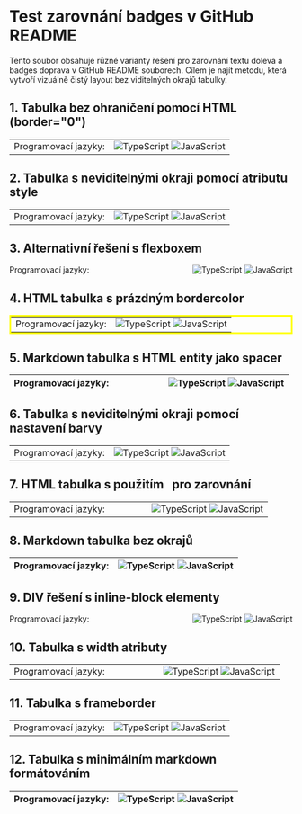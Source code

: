 # Test zarovnání badges v GitHub README

Tento soubor obsahuje různé varianty řešení pro zarovnání textu doleva a badges doprava v GitHub README souborech. Cílem je najít metodu, která vytvoří vizuálně čistý layout bez viditelných okrajů tabulky.

## 1. Tabulka bez ohraničení pomocí HTML (border="0")

<table border="0" cellspacing="0" cellpadding="0">
  <tr>
    <td align="left" valign="middle">Programovací jazyky:</td>
    <td align="right" valign="middle">
      <img src="https://img.shields.io/badge/typescript-%23007ACC.svg" alt="TypeScript" />
      <img src="https://img.shields.io/badge/javascript-%23323330.svg" alt="JavaScript" />
    </td>
  </tr>
</table>

## 2. Tabulka s neviditelnými okraji pomocí atributu style

<table style="border: none;">
  <tr>
    <td style="border: none;" align="left" valign="middle">Programovací jazyky:</td>
    <td style="border: none;" align="right" valign="middle">
      <img src="https://img.shields.io/badge/typescript-%23007ACC.svg" alt="TypeScript" />
      <img src="https://img.shields.io/badge/javascript-%23323330.svg" alt="JavaScript" />
    </td>
  </tr>
</table>

## 3. Alternativní řešení s flexboxem

<div style="display: flex; justify-content: space-between; align-items: center;">
  <span>Programovací jazyky:</span>
  <span>
    <img src="https://img.shields.io/badge/typescript-%23007ACC.svg" alt="TypeScript" />
    <img src="https://img.shields.io/badge/javascript-%23323330.svg" alt="JavaScript" />
  </span>
</div>

## 4. HTML tabulka s prázdným bordercolor

<table bordercolor="#FFFFFF00">
  <tr>
    <td>Programovací jazyky:</td>
    <td align="right">
      <img src="https://img.shields.io/badge/typescript-%23007ACC.svg" alt="TypeScript" />
      <img src="https://img.shields.io/badge/javascript-%23323330.svg" alt="JavaScript" />
    </td>
  </tr>
</table>

## 5. Markdown tabulka s HTML entity jako spacer

| Programovací jazyky: | &nbsp;&nbsp;&nbsp;&nbsp;&nbsp;&nbsp;&nbsp;&nbsp;&nbsp;&nbsp;&nbsp;&nbsp;&nbsp;&nbsp;&nbsp;&nbsp;&nbsp;&nbsp;&nbsp;&nbsp; ![TypeScript](https://img.shields.io/badge/typescript-%23007ACC.svg) ![JavaScript](https://img.shields.io/badge/javascript-%23323330.svg) |
|:-------------------- | -----------------------------------------------:|

## 6. Tabulka s neviditelnými okraji pomocí nastavení barvy

<table border="0" style="border-collapse: collapse;">
  <tr style="border: none;">
    <td style="border: none;">Programovací jazyky:</td>
    <td style="border: none; text-align: right;">
      <img src="https://img.shields.io/badge/typescript-%23007ACC.svg" alt="TypeScript" />
      <img src="https://img.shields.io/badge/javascript-%23323330.svg" alt="JavaScript" />
    </td>
  </tr>
</table>

## 7. HTML tabulka s použitím &nbsp; pro zarovnání

<table>
  <tr>
    <td>Programovací jazyky:</td>
    <td>&nbsp;&nbsp;&nbsp;&nbsp;&nbsp;&nbsp;&nbsp;&nbsp;&nbsp;&nbsp;&nbsp;&nbsp;</td>
    <td>
      <img src="https://img.shields.io/badge/typescript-%23007ACC.svg" alt="TypeScript" />
      <img src="https://img.shields.io/badge/javascript-%23323330.svg" alt="JavaScript" />
    </td>
  </tr>
</table>

## 8. Markdown tabulka bez okrajů

Programovací jazyky: | ![TypeScript](https://img.shields.io/badge/typescript-%23007ACC.svg) ![JavaScript](https://img.shields.io/badge/javascript-%23323330.svg)
:-- | --:

## 9. DIV řešení s inline-block elementy

<div>
  <div style="display: inline-block; vertical-align: middle; text-align: left;">Programovací jazyky:</div>
  <div style="display: inline-block; vertical-align: middle; float: right;">
    <img src="https://img.shields.io/badge/typescript-%23007ACC.svg" alt="TypeScript" />
    <img src="https://img.shields.io/badge/javascript-%23323330.svg" alt="JavaScript" />
  </div>
</div>

## 10. Tabulka s width atributy

<table width="100%" border="0">
  <tr>
    <td width="250">Programovací jazyky:</td>
    <td align="right">
      <img src="https://img.shields.io/badge/typescript-%23007ACC.svg" alt="TypeScript" />
      <img src="https://img.shields.io/badge/javascript-%23323330.svg" alt="JavaScript" />
    </td>
  </tr>
</table>

## 11. Tabulka s frameborder

<table frameborder="0">
  <tr>
    <td>Programovací jazyky:</td>
    <td align="right">
      <img src="https://img.shields.io/badge/typescript-%23007ACC.svg" alt="TypeScript" />
      <img src="https://img.shields.io/badge/javascript-%23323330.svg" alt="JavaScript" />
    </td>
  </tr>
</table>

## 12. Tabulka s minimálním markdown formátováním

| Programovací jazyky: | <div align="right">![TypeScript](https://img.shields.io/badge/typescript-%23007ACC.svg) ![JavaScript](https://img.shields.io/badge/javascript-%23323330.svg)</div> |
| -------------------- | ------------------------------------------------------------------------------------------------------------------------------------------------------- |
